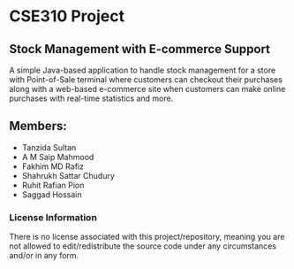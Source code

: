 # CSE310 Project
## Stock Management with E-commerce Support

A simple Java-based application to handle stock management for a store with Point-of-Sale terminal where customers can checkout their purchases along with a web-based e-commerce site when customers can make online purchases with real-time statistics and more.

## Members:
* Tanzida Sultan
* A M Saip Mahmood
* Fakhim MD Rafiz
* Shahrukh Sattar Chudury
* Ruhit Rafian Pion
* Saggad Hossain

### License Information
There is no license associated with this project/repository, meaning you are not allowed to edit/redistribute the source code under any circumstances and/or in any form.